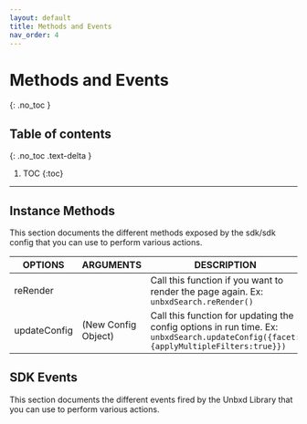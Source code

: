 ```yaml
---
layout: default
title: Methods and Events
nav_order: 4
---
```


# Methods and Events
{: .no_toc }

## Table of contents
{: .no_toc .text-delta }

1. TOC
{:toc}

---

## Instance Methods

This section documents the different methods exposed by the sdk/sdk config that you can use to perform various actions.


| OPTIONS | ARGUMENTS | DESCRIPTION |
|----------|----------|----------|
| reRender | | Call this function if you want to render the page again. Ex: `unbxdSearch.reRender()` |
| updateConfig | (New Config Object) | Call this function for updating the config options in run time. Ex: `unbxdSearch.updateConfig({facet:{applyMultipleFilters:true}})` |

## SDK Events

This section documents the different events fired by the Unbxd Library that you can use to perform various actions.
